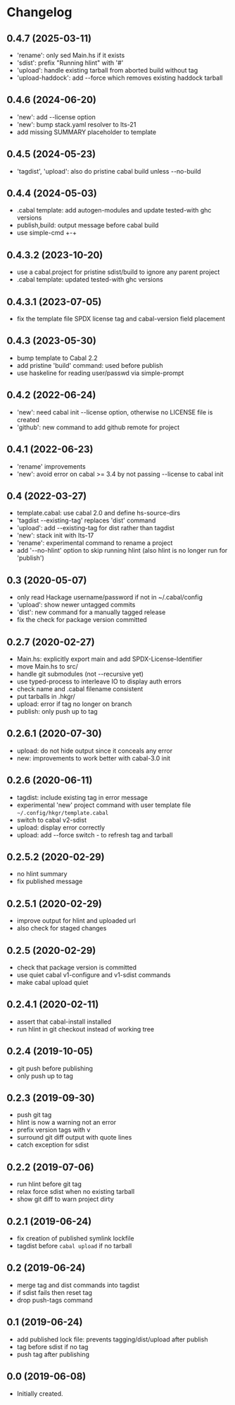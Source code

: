 # Changelog

## 0.4.7 (2025-03-11)
- 'rename': only sed Main.hs if it exists
- 'sdist': prefix "Running hlint" with '#'
- 'upload': handle existing tarball from aborted build without tag
- 'upload-haddock': add --force which removes existing haddock tarball

## 0.4.6 (2024-06-20)
- 'new': add --license option
- 'new': bump stack.yaml resolver to lts-21
- add missing SUMMARY placeholder to template

## 0.4.5 (2024-05-23)
- 'tagdist', 'upload': also do pristine cabal build unless --no-build

## 0.4.4 (2024-05-03)
- .cabal template: add autogen-modules and update tested-with ghc versions
- publish,build: output message before cabal build
- use simple-cmd +-+

## 0.4.3.2 (2023-10-20)
- use a cabal.project for pristine sdist/build to ignore any parent project
- .cabal template: updated tested-with ghc versions

## 0.4.3.1 (2023-07-05)
- fix the template file SPDX license tag and cabal-version field placement

## 0.4.3 (2023-05-30)
- bump template to Cabal 2.2
- add pristine 'build' command: used before publish
- use haskeline for reading user/passwd via simple-prompt

## 0.4.2 (2022-06-24)
- 'new': need cabal init --license option, otherwise no LICENSE file is created
- 'github': new command to add github remote for project

## 0.4.1 (2022-06-23)
- 'rename' improvements
- 'new': avoid error on cabal >= 3.4 by not passing --license to cabal init

## 0.4 (2022-03-27)
- template.cabal: use cabal 2.0 and define hs-source-dirs
- 'tagdist --existing-tag' replaces 'dist' command
- 'upload': add --existing-tag for dist rather than tagdist
- 'new': stack init with lts-17
- 'rename': experimental command to rename a project
- add '--no-hlint' option to skip running hlint
  (also hlint is no longer run for 'publish')

## 0.3 (2020-05-07)
- only read Hackage username/password if not in ~/.cabal/config
- 'upload': show newer untagged commits
- 'dist': new command for a manually tagged release
- fix the check for package version committed

## 0.2.7 (2020-02-27)
- Main.hs: explicitly export main and add SPDX-License-Identifier
- move Main.hs to src/
- handle git submodules (not --recursive yet)
- use typed-process to interleave IO to display auth errors
- check name and .cabal filename consistent
- put tarballs in .hkgr/
- upload: error if tag no longer on branch
- publish: only push up to tag

## 0.2.6.1 (2020-07-30)
- upload: do not hide output since it conceals any error
- new: improvements to work better with cabal-3.0 init

## 0.2.6 (2020-06-11)
- tagdist: include existing tag in error message
- experimental 'new' project command with user template file
  `~/.config/hkgr/template.cabal`
- switch to cabal v2-sdist
- upload: display error correctly
- upload: add --force switch - to refresh tag and tarball

## 0.2.5.2 (2020-02-29)
- no hlint summary
- fix published message

## 0.2.5.1 (2020-02-29)
- improve output for hlint and uploaded url
- also check for staged changes

## 0.2.5 (2020-02-29)
- check that package version is committed
- use quiet cabal v1-configure and v1-sdist commands
- make cabal upload quiet

## 0.2.4.1 (2020-02-11)
- assert that cabal-install installed
- run hlint in git checkout instead of working tree

## 0.2.4 (2019-10-05)
- git push before publishing
- only push up to tag

## 0.2.3 (2019-09-30)
- push git tag
- hlint is now a warning not an error
- prefix version tags with v
- surround git diff output with quote lines
- catch exception for sdist

## 0.2.2 (2019-07-06)
- run hlint before git tag
- relax force sdist when no existing tarball
- show git diff to warn project dirty

## 0.2.1 (2019-06-24)
- fix creation of published symlink lockfile
- tagdist before `cabal upload` if no tarball

## 0.2 (2019-06-24)
- merge tag and dist commands into tagdist
- if sdist fails then reset tag
- drop push-tags command

## 0.1 (2019-06-24)
- add published lock file: prevents tagging/dist/upload after publish
- tag before sdist if no tag
- push tag after publishing

## 0.0 (2019-06-08)
- Initially created.
